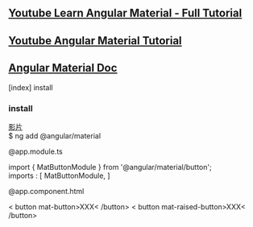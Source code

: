 
## [Youtube Learn Angular Material - Full Tutorial](https://www.youtube.com/watch?v=jUfEn032IL8&ab_channel=freeCodeCamp.org)  
## [Youtube Angular Material Tutorial](https://www.youtube.com/watch?v=bV8emCBmFHk&list=PLC3y8-rFHvwilEuCqFGTL5Gt5U6deIrsU&ab_channel=Codevolution)  
## [Angular Material Doc](https://material.angular.io/)  






[index]
install






### install  

[影片](https://youtu.be/WzVeomoAFUU?list=PLC3y8-rFHvwilEuCqFGTL5Gt5U6deIrsU&t=154)  
$ ng add @angular/material  



@app.module.ts  

import { MatButtonModule } from '@angular/material/button';  
imports : [ MatButtonModule, ]  

@app.component.html  

< button mat-button>XXX< /button>
< button mat-raised-button>XXX< /button>















